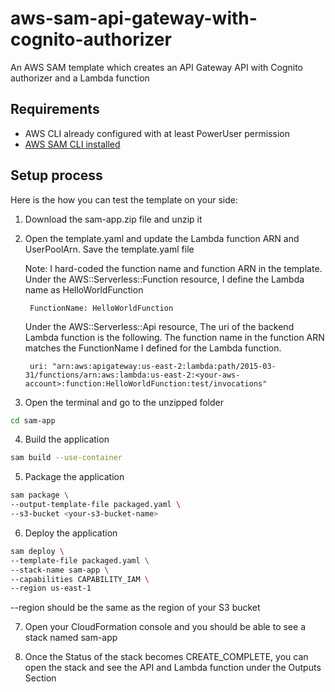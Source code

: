 # aws-sam-api-gateway-with-cognito-authorizer

An AWS SAM template which creates an API Gateway API with Cognito authorizer and a Lambda function


## Requirements

* AWS CLI already configured with at least PowerUser permission
* [AWS SAM CLI installed](https://docs.aws.amazon.com/serverless-application-model/latest/developerguide/serverless-sam-cli-install.html)

## Setup process

Here is the how you can test the template on your side:

1. Download the sam-app.zip file and unzip it

2. Open the template.yaml and update the Lambda function ARN and UserPoolArn. Save the template.yaml file

	Note: I hard-coded the function name and function ARN in the template. Under the AWS::Serverless::Function resource, I define the Lambda name as HelloWorldFunction

		FunctionName: HelloWorldFunction

	Under the AWS::Serverless::Api resource, The uri of the backend Lambda function is the following. The function name in the function ARN matches the FunctionName I defined for the Lambda function.

		uri: "arn:aws:apigateway:us-east-2:lambda:path/2015-03-31/functions/arn:aws:lambda:us-east-2:<your-aws-account>:function:HelloWorldFunction:test/invocations"

3. Open the terminal and go to the unzipped folder

```bash
cd sam-app
```

4. Build the application

```bash
sam build --use-container
```

5. Package the application
```bash
sam package \
--output-template-file packaged.yaml \
--s3-bucket <your-s3-bucket-name>
```

6. Deploy the application

```bash
sam deploy \
--template-file packaged.yaml \
--stack-name sam-app \
--capabilities CAPABILITY_IAM \
--region us-east-1
```

--region should be the same as the region of your S3 bucket


7. Open your CloudFormation console and you should be able to see a stack named sam-app

8. Once the Status of the stack becomes CREATE_COMPLETE, you can open the stack and see the API and Lambda function under the Outputs Section

